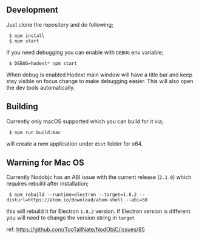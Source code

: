## Development

Just clone the repository and do following;

```
 $ npm install
 $ npm start
```

If you need debugging you can enable with `DEBUG` env variable;

```
 $ DEBUG=hodext* npm start
```

When debug is enabled Hodext main window will have a title bar and keep stay
visible on focus change to make debugging easier. This will also open the dev
tools automatically.

## Building

Currently only macOS supported which you can build for it via;

```
 $ npm run build:mac
```

will create a new application under `dist` folder for x64.

## Warning for Mac OS

Currently Nodobjc has an ABI issue with the current release (`2.1.0`) which
requires rebuild after installation;

```
 $ npm rebuild --runtime=electron --target=1.8.2 --disturl=https://atom.io/download/atom-shell --abi=50
```

this will rebuild it for Electron `1.8.2` version. If Electron version is
different you will need to change the version string in `target`

ref: https://github.com/TooTallNate/NodObjC/issues/85
